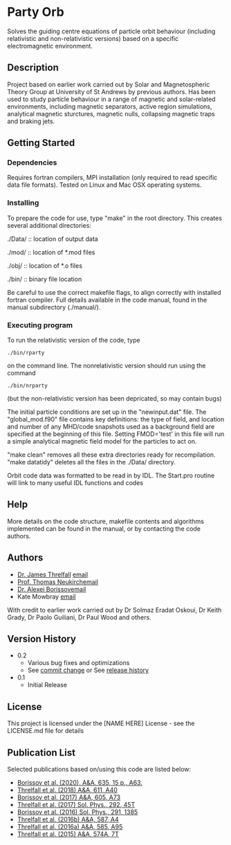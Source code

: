 # Party Orb

Solves the guiding centre equations of particle orbit behaviour (including relativistic and non-relativistic versions) based on a specific electromagnetic environment.

## Description

Project based on earlier work carried out by Solar and Magnetospheric Theory Group at University of St Andrews by previous authors. Has been used to study particle behaviour in a range of magnetic and solar-related environments, including magnetic separators, active region simulations, analytical magnetic sturctures, magnetic nulls, collapsing magnetic traps and braking jets. 

## Getting Started

### Dependencies

Requires fortran compilers, MPI installation (only required to read specific data file formats). Tested on Linux and Mac OSX operating systems.

### Installing

To prepare the code for use, type "make" in the root directory.
This creates several additional directories:

./Data/	::	location of output data

./mod/	:: 	location of *.mod files

./obj/	::	location of *.o files

./bin/	::	binary file location

Be careful to use the correct makefile flags, to align correctly with installed fortran compiler. Full details available in the code manual, found in the manual subdirectory (./manual/).

### Executing program

To run the relativistic version of the code, type 
```
./bin/rparty
```
on the command line. 
The nonrelativistic version should run using the command
```
./bin/nrparty
```
(but the non-relativistic version has been depricated, so may contain bugs)

The initial particle conditions are set up in the "newinput.dat" file. The "global_mod.f90" file contains key definitions: the type of field, and location and number of any MHD/code snapshots used as a background field are specified at the beginning of this file. Setting FMOD='test' in this file will run a simple analytical magnetic field model for the particles to act on.

"make clean" removes all these extra directories ready for recompilation.
"make datatidy" deletes all the files in the ./Data/ directory.

Orbit code data was formatted to be read in by IDL. The Start.pro routine will link to many useful IDL functions and codes


## Help

More details on the code structure, makefile contents and algorithms implemented can be found in the manual, or by contacting the code authors.


## Authors
 
* [Dr. James Threlfall](https://www.abertay.ac.uk/staff-search/dr-james-threlfall/) [email](mailto:j.threlfall@abertay.ac.uk)
* [Prof. Thomas Neukirch](https://www.st-andrews.ac.uk/mathematics-statistics/people/tn3/)[email](mailto:tn3@st-andrews.ac.uk)
* [Dr. Alexei Borissov](https://www.epcc.ed.ac.uk/about-us/our-team/alexei-borissov)[email](mailto:a.borissov@epcc.ed.ac.uk)
* Kate Mowbray [email](mailto:jm380@st-andrews.ac.uk)

With credit to earlier work carried out by Dr Solmaz Eradat Oskoui, Dr Keith Grady, Dr Paolo Guiliani, Dr Paul Wood and others.

## Version History

* 0.2
    * Various bug fixes and optimizations
    * See [commit change]() or See [release history]()
* 0.1
    * Initial Release

## License

This project is licensed under the [NAME HERE] License - see the LICENSE.md file for details

## Publication List

Selected publications based on/using this code are listed below:
* [Borissov et al. (2020), A&A, 635, 15 p., A63.](https://doi.org/10.1051/0004-6361/201936977)
* [Threlfall et al. (2018) A&A, 611, A40](https://doi.org/10.1051/0004-6361/201731915)
* [Borissov et al. (2017) A&A, 605, A73](http://dx.doi.org/10.1051/0004-6361/201731183)
* [Threlfall et al. (2017) Sol. Phys., 292, 45T](http://dx.doi.org/10.1007/s11207-017-1060-0)
* [Borissov et al. (2016) Sol. Phys., 291, 1385](http://dx.doi.org/10.1007/s11207-016-0915-0)
* [Threlfall et al. (2016b) A&A, 587, A4](http://dx.doi.org/10.1051/0004-6361/201526657)
* [Threlfall et al. (2016a) A&A, 585, A95](http://dx.doi.org/10.1051/0004-6361/201424366)
* [Threlfall et al. (2015) A&A, 574A, 7T](http://dx.doi.org/10.1051/0004-6361/201424366)